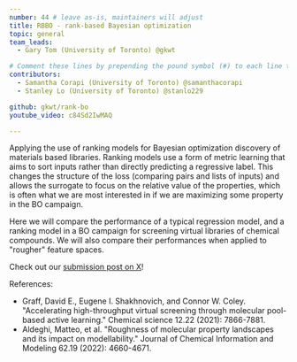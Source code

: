 ```yaml
---
number: 44 # leave as-is, maintainers will adjust
title: RBBO - rank-based Bayesian optimization
topic: general
team_leads:
  - Gary Tom (University of Toronto) @gkwt

# Comment these lines by prepending the pound symbol (#) to each line to hide these elements
contributors:
  - Samantha Corapi (University of Toronto) @samanthacorapi
  - Stanley Lo (University of Toronto) @stanlo229

github: gkwt/rank-bo
youtube_video: c84Sd2IwMAQ

---
```


Applying the use of ranking models for Bayesian optimization discovery of materials based libraries. Ranking models use a form of metric learning that aims to sort inputs rather than directly predicting a regressive label. This changes the structure of the loss (comparing pairs and lists of inputs) and allows the surrogate to focus on the relative value of the properties, which is often what we are most interested in if we are maximizing some property in the BO campaign.

Here we will compare the performance of a typical regression model, and a ranking model in a BO campaign for screening virtual libraries of chemical compounds. We will also compare their performances when applied to "rougher" feature spaces.

Check out our [submission post on X](https://x.com/mistergtom/status/1777195867730038819)!

References:
- Graff, David E., Eugene I. Shakhnovich, and Connor W. Coley. "Accelerating high-throughput virtual screening through molecular pool-based active learning." Chemical science 12.22 (2021): 7866-7881.
- Aldeghi, Matteo, et al. "Roughness of molecular property landscapes and its impact on modellability." Journal of Chemical Information and Modeling 62.19 (2022): 4660-4671.
